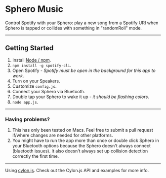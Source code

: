 # Sphero Music

Control Spotify with your Sphero: play a new song from a Spotify URI when Sphero is tapped or collides with something in "randomRoll" mode.

---

## Getting Started

1. Install [Node / npm](https://npmjs.org).
1. `npm install -g spotify-cli`.
1. Open Spotify - _Spotify must be open in the background for this app to work_.
1. Turn on your Speakers.
1. Customize `config.js`.
1. Connect your Sphero via Bluetooth.
1. Double tap your Sphero to wake it up - _it should be flashing colors_.
1. `node app.js`.

---

### Having problems?

1. This has only been tested on Macs. Feel free to submit a pull request if/where changes are needed for other platforms.
1. You might have to run the app more than once or double click Sphero in your Bluetooth options because the Sphero doesn't always connect (bluetooth issues). It also doesn't always set up collision detection correctly the first time.

---

Using [cylon.js](http://cylonjs.com/documentation/drivers/sphero/). Check out the Cylon.js API and examples for more info.